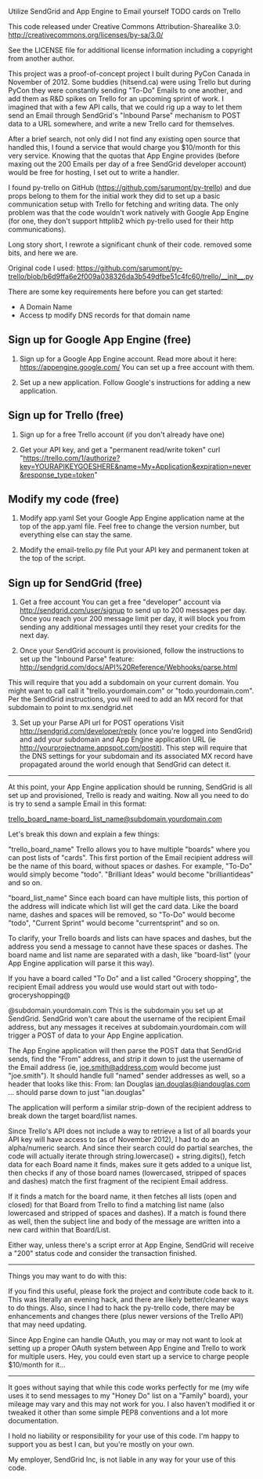 Utilize SendGrid and App Engine to Email yourself TODO cards on Trello

This code released under Creative Commons Attribution-Sharealike 3.0:
http://creativecommons.org/licenses/by-sa/3.0/

See the LICENSE file for additional license information including a copyright
from another author.


This project was a proof-of-concept project I built during PyCon Canada in
November of 2012. Some buddies (hitsend.ca) were using Trello but during PyCon
they were constantly sending "To-Do" Emails to one another, and add them as R&D
spikes on Trello for an upcoming sprint of work. I imagined that with a few API
calls, that we could rig up a way to let them send an Email through SendGrid's
"Inbound Parse" mechanism to POST data to a URL somewhere, and write a new
Trello card for themselves.

After a brief search, not only did I not find any existing open source that
handled this, I found a service that would charge you $10/month for this very
service. Knowing that the quotas that App Engine provides (before maxing out
the 200 Emails per day of a free SendGrid developer account) would be free for
hosting, I set out to write a handler.

I found py-trello on GitHub (https://github.com/sarumont/py-trello) and due
props belong to them for the initial work they did to set up a basic
communication setup with Trello for fetching and writing data. The only problem
was that the code wouldn't work natively with Google App Engine (for one, they
don't support httplib2 which py-trello used for their http communications).

Long story short, I rewrote a significant chunk of their code. removed some
bits, and here we are.

Original code I used:
https://github.com/sarumont/py-trello/blob/b6d9ffa6e2f009a038326da3b549dfbe51c4fc60/trello/__init__.py


There are some key requirements here before you can get started:

- A Domain Name
- Access tp modify DNS records for that domain name


Sign up for Google App Engine (free)
---------------

1. Sign up for a Google App Engine account.
Read more about it here: https://appengine.google.com/ You can set up a free
account with them.

2. Set up a new application.
Follow Google's instructions for adding a new application.


Sign up for Trello (free)
---------------

1. Sign up for a free Trello account
(if you don't already have one)

2. Get your API key, and get a "permanent read/write token"
curl "https://trello.com/1/authorize?key=YOURAPIKEYGOESHERE&name=My+Application&expiration=never&response_type=token"


Modify my code (free)
---------------

1. Modify app.yaml
Set your Google App Engine application name at the top of the app.yaml file.
Feel free to change the version number, but everything else can stay the same.

2. Modify the email-trello.py file
Put your API key and permanent token at the top of the script.


Sign up for SendGrid (free)
---------------

1. Get a free account
You can get a free "developer" account via http://sendgrid.com/user/signup to
send up to 200 messages per day. Once you reach your 200 message limit per day,
it will block you from sending any additional messages until they reset your
credits for the next day.

2. Once your SendGrid account is provisioned, follow the instructions to set
up the "Inbound Parse" feature:
    http://sendgrid.com/docs/API%20Reference/Webhooks/parse.html

This will require that you add a subdomain on your current domain. You might
want to call call it "trello.yourdomain.com" or "todo.yourdomain.com". Per the
SendGrid instructions, you will need to add an MX record for that subdomain to
point to mx.sendgrid.net

3. Set up your Parse API url for POST operations
Visit http://sendgrid.com/developer/reply (once you're logged into SendGrid) and
add your subdomain and App Engine application URL
(ie http://yourprojectname.appspot.com/postit). This step will require that the
DNS settings for your subdomain and its associated MX record have propagated
around the world enough that SendGrid can detect it.

---------------

At this point, your App Engine application should be running, SendGrid is all
set up and provisioned, Trello is ready and waiting. Now all you need to do is
try to send a sample Email in this format:

trello_board_name-board_list_name@subdomain.yourdomain.com

Let's break this down and explain a few things:

"trello_board_name"
Trello allows you to have multiple "boards" where you can post lists of "cards".
This first portion of the Email recipient address will be the name of this
board, without spaces or dashes. For example, "To-Do" would simply become
"todo". "Brilliant Ideas" would become "brilliantideas" and so on.

"board_list_name"
Since each board can have multiple lists, this portion of the address will
indicate which list will get the card data. Like the board name, dashes and
spaces will be removed, so "To-Do" would become "todo", "Current Sprint" would
become "currentsprint" and so on.

To clarify, your Trello boards and lists can have spaces and dashes, but the
address you send a message to cannot have these spaces or dashes. The board
name and list name are separated with a dash, like "board-list" (your App Engine
application will parse it this way).

If you have a board called "To Do" and a list called "Grocery shopping", the
recipient Email address you would use would start out with
todo-groceryshopping@


@subdomain.yourdomain.com
This is the subdomain you set up at SendGrid. SendGrid won't care about the
username of the recipient Email address, but any messages it receives at
subdomain.yourdomain.com will trigger a POST of data to your App Engine
application.

The App Engine application will then parse the POST data that SendGrid sends,
find the "From" address, and strip it down to just the username of the Email
address (ie, joe.smith@address.com would become just "joe.smith"). It should
handle full "named" sender addresses as well, so a header that looks like this:
From: Ian Douglas <ian.douglas@iandouglas.com>
... should parse down to just "ian.douglas"

The application will perform a similar strip-down of the recipient address to
break down the target board/list names.

Since Trello's API does not include a way to retrieve a list of all boards your
API key will have access to (as of November 2012), I had to do an alpha/numeric
search. And since their search could do partial searches, the code will actually
iterate through string.lowercase() + string.digits(), fetch data for each Board
name it finds, makes sure it gets added to a unique list, then checks if any of
those board names (lowercased, stripped of spaces and dashes) match the first
fragment of the recipient Email address.

If it finds a match for the board name, it then fetches all lists (open and
closed) for that Board from Trello to find a matching list name (also lowercased
and stripped of spaces and dashes). If a match is found there as well, then the
subject line and body of the message are written into a new card within that
Board/List.

Either way, unless there's a script error at App Engine, SendGrid will receive
a "200" status code and consider the transaction finished.


---------------
Things you may want to do with this:

If you find this useful, please fork the project and contribute code back to it.
This was literally an evening hack, and there are likely better/cleaner ways
to do things. Also, since I had to hack the py-trello code,
there may be enhancements and changes there (plus newer versions of the
Trello API) that may need updating.

Since App Engine can handle OAuth, you may or may not want to look at setting up
a proper OAuth system between App Engine and Trello to work for multiple users.
Hey, you could even start up a service to charge people $10/month for it...


---------------
It goes without saying that while this code works perfectly for me (my wife
uses it to send messages to my "Honey Do" list on a "Family" board),
your mileage may vary and this may not work for you. I also haven't modified
it or tweaked it other than some simple PEP8 conventions and a lot more
documentation.

I hold no liability or responsibility for your use of this code. I'm happy to
support you as best I can, but you're mostly on your own.

My employer, SendGrid Inc, is not liable in any way for your use of this code.
